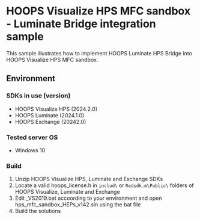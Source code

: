 # HOOPS Visualize HPS MFC sandbox - Luminate Bridge integration sample
This sample illustrates how to implement HOOPS Luminate HPS Bridge into HOOPS Visualize HPS MFC sandbox.

## Environment
### SDKs in use (version)
* HOOPS Visualize HPS (2024.2.0)
* HOOPS Luminate (2024.1.0)
* HOOPS Exchange (20242.0)

### Tested server OS
* Windows 10

### Build
1. Unzip HOOPS Visualize HPS, Luminate and Exchange SDKs 
2. Locate a valid hoops_license.h in `includ\` or `Redsdk.m\Public\` folders of HOOPS Visualize, Luminate and Exchange 
3. Edit _VS2019.bat accoording to your environment and open hps_mfc_sandbox_HEPs_v142.sln using the bat file
5. Build the solutions
